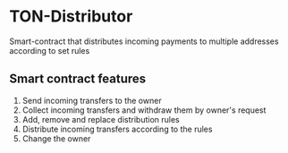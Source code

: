 # TON-Distributor

Smart-contract that distributes incoming payments to multiple addresses according to set rules

## Smart contract features

1. Send incoming transfers to the owner
2. Collect incoming transfers and withdraw them by owner's request
3. Add, remove and replace distribution rules
3. Distribute incoming transfers according to the rules
4. Change the owner
